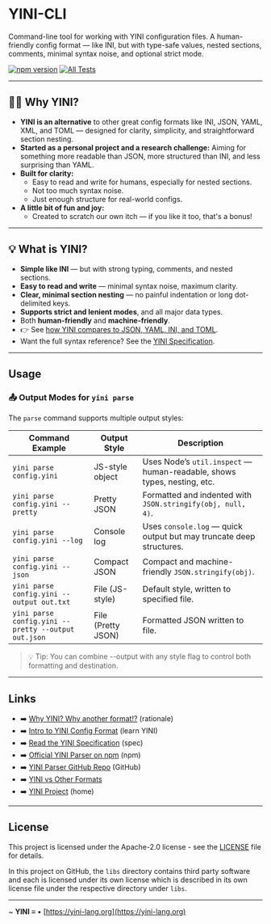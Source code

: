 # YINI-CLI
Command-line tool for working with YINI configuration files. A human-friendly config format — like INI, but with type-safe values, nested sections, comments, minimal syntax noise, and optional strict mode.

[![npm version](https://img.shields.io/npm/v/yini-parser.svg)](https://www.npmjs.com/package/yini-parser) [![All Tests](https://github.com/YINI-lang/yini-parser-typescript/actions/workflows/run-all-tests.yml/badge.svg)](https://github.com/YINI-lang/yini-parser-typescript/actions/workflows/run-all-tests.yml)

---

## 🙋‍♀️ Why YINI?
- **YINI is an alternative** to other great config formats like INI, JSON, YAML, XML, and TOML — designed for clarity, simplicity, and straightforward section nesting.
- **Started as a personal project and a research challenge:** Aiming for something more readable than JSON, more structured than INI, and less surprising than YAML.
- **Built for clarity:**
    * Easy to read and write for humans, especially for nested sections.
    * Not too much syntax noise.
    * Just enough structure for real-world configs.
- **A little bit of fun and joy:**
    * Created to scratch our own itch — if you like it too, that's a bonus!

---

## 💡 What is YINI?
- **Simple like INI** — but with strong typing, comments, and nested sections.
- **Easy to read and write** — minimal syntax noise, maximum clarity.
- **Clear, minimal section nesting** — no painful indentation or long dot-delimited keys.
- **Supports strict and lenient modes**, and all major data types.
- Both **human-friendly** and **machine-friendly**.
- 👉 See [how YINI compares to JSON, YAML, INI, and TOML](https://github.com/YINI-lang/yini-parser-typescript/tree/main/examples/compare-formats.md).
- Want the full syntax reference? See the [YINI Specification](https://github.com/YINI-lang/YINI-spec).

---

## Usage

### 📤 Output Modes for `yini parse`

The `parse` command supports multiple output styles:

| Command Example                                    | Output Style         | Description                                                                  |
|----------------------------------------------------|----------------------|------------------------------------------------------------------------------|
| `yini parse config.yini`                           | JS-style object       | Uses Node’s `util.inspect` — human-readable, shows types, nesting, etc.     |
| `yini parse config.yini --pretty`                  | Pretty JSON           | Formatted and indented with `JSON.stringify(obj, null, 4)`.                  |
| `yini parse config.yini --log`                     | Console log           | Uses `console.log` — quick output but may truncate deep structures.          |
| `yini parse config.yini --json`                    | Compact JSON          | Compact and machine-friendly `JSON.stringify(obj)`.                          |
| `yini parse config.yini --output out.txt`          | File (JS-style)       | Default style, written to specified file.                                    |
| `yini parse config.yini --pretty --output out.json`| File (Pretty JSON)    | Formatted JSON written to file.                                              |

>💡 Tip: You can combine --output with any style flag to control both formatting and destination.

---

## Links
- ➡️ [Why YINI? Why another format!?](https://github.com/YINI-lang/YINI-spec/blob/develop/RATIONALE.md) (rationale)
- ➡️ [Intro to YINI Config Format](https://github.com/YINI-lang/yini-parser-typescript?tab=readme-ov-file#intro-to-yini-config-format) (learn YINI)
- ➡️ [Read the YINI Specification](https://github.com/YINI-lang/YINI-spec/blob/develop/YINI-Specification.md#table-of-contents) (spec)
- ➡️ [Official YINI Parser on npm](https://www.npmjs.com/package/yini-parser) (npm)
- ➡️ [YINI Parser GitHub Repo](https://github.com/YINI-lang/yini-parser-typescript) (GitHub)
- ➡️ [YINI vs Other Formats](https://github.com/YINI-lang/YINI-spec/blob/develop/Docs/Examples%20of%20YINI%20vs%20Other%20Formats.md)
- ➡️ [YINI Project](https://github.com/YINI-lang) (home)

---

## License
This project is licensed under the Apache-2.0 license - see the [LICENSE](<./LICENSE>) file for details.

In this project on GitHub, the `libs` directory contains third party software and each is licensed under its own license which is described in its own license file under the respective directory under `libs`.

---

~ **YINI ≡** • [https://yini-lang.org](https://yini-lang.org)
